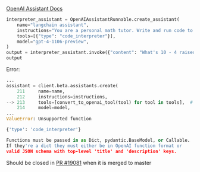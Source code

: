 [OpenAI Assistant Docs](https://python.langchain.com/docs/modules/agents/agent_types/openai_assistants)

```python
interpreter_assistant = OpenAIAssistantRunnable.create_assistant(
    name="langchain assistant",
    instructions="You are a personal math tutor. Write and run code to answer math questions.",
    tools=[{"type": "code_interpreter"}],
    model="gpt-4-1106-preview",
)
output = interpreter_assistant.invoke({"content": "What's 10 - 4 raised to the 2.7"})
output
```

Error:
```python
...
assistant = client.beta.assistants.create(
    211     name=name,
    212     instructions=instructions,
--> 213     tools=[convert_to_openai_tool(tool) for tool in tools],  # type: ignore
    214     model=model,
...
ValueError: Unsupported function

{'type': 'code_interpreter'}

Functions must be passed in as Dict, pydantic.BaseModel, or Callable.
If they're a dict they must either be in OpenAI function format or
valid JSON schema with top-level 'title' and 'description' keys.
```

Should be closed in [PR #19081](https://github.com/langchain-ai/langchain/pull/19081) when it is merged to master